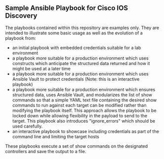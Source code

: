 
## Sample Ansible Playbook for Cisco IOS Discovery ##

The playbooks contained within this repository are examples only.  They are intended to illustrate some basic usage as well as the evolution of a playbook from:
- an initial playbook with embedded credentials suitable for a lab environment
- a playbook more suitable for a production environment which uses constructs which anticipate the structured data returned and how it might be used at a later time
- a playbook more suitable for a production environment which uses Ansible Vault to protect credentials (Note: this is an interactive playbook)
- a playbook more suitable for a production environment which ensures structured data, uses Ansible Vault, and modularizes the list of show commands so that a simple YAML text file containing the desired show commands to run against each target can be modified rather than modifying the playbook itself. This approach allows the playbook to be locked down while allowing flexibility in the payload to send to the target.  This playbook also introduces "ignore_errors" which should be used carefully.
- an interactive playbook to showcase including credentials as part of the command line and limiting the target hosts

These playbooks execute a set of show commands on the designated controllers and save the output to a file.

```


```

